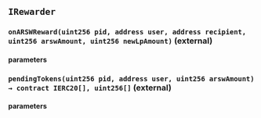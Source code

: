 ## `IRewarder`

### `onARSWReward(uint256 pid, address user, address recipient, uint256 arswAmount, uint256 newLpAmount)` (external)

#### parameters

### `pendingTokens(uint256 pid, address user, uint256 arswAmount) → contract IERC20[], uint256[]` (external)

#### parameters
